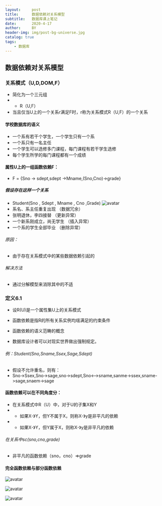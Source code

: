 ```yaml
---
layout:     post
title:      数据依赖对关系模型
subtitle:   数据库课上笔记
date:       2020-4-17
author:     BY
header-img: img/post-bg-universe.jpg
catalog: true
tags:
    - 数据库
---
```

## 数据依赖对关系模型
### 关系模式（U,D,DOM,F）
* 简化为一个三元组
* * R（U,F）
* 当且仅当U上的一个关系r满足F时，r称为关系模式R（U,F）的一个关系

#### 学校数据库的语义
* 一个系有若干个学生，一个学生只有一个系
* 一个系只有一名主任
* 一个学生可以选修多门课程，每门课程有若干学生选修
* 每个学生所学的每门课程都有一个成绩

#### 属性U上的一组函数依赖F：
* F = {Sno -> sdept,sdept ->Mname,(Sno,Cno)->grade}

##### 假设存在这样一个关系
* Student(Sno , Sdept , Mname , Cno ,Grade)
![avatar](https://github.com/lijianmin01/lijianmin01.github.io/tree/master/_posts/imgs/04171.png)
* 系名、系主任重复出现 （数据冗余）
* 张明退休，李四接替 （更新异常）
* 一个新系刚成立，尚无学生 （插入异常）
* 一个系的学生全部毕业 （删除异常）
###### 原因：
* 由于存在关系模式中的某些数据依赖引起的
###### 解决方法
* 通过分解模型来消除其中的不适

### 定义6.1
* 设R(U)是一个属性集U上的关系模式

* 函数依赖是指R的所有关系实例均瑶满足的约束条件
* 函数依赖的语义范畴的概念
* 数据库设计者可以对现实世界做出强制规定。

###### 例：Student(Sno,Sname,Ssex,Sage,Sdept)
* 假设不允许重名，则有：
* Sno->Ssex,Sno->sage,sno->sdept,Sno<-->sname,sanme->ssex,sname->sage,snaem->sage

#### 函数依赖可以在不同角度分：
* 在关系模式中R（U）中，对于U的子集X和Y
* * 如果X-》Y，但Y不属于X，则称X-》y是非平凡的依赖
* * 如果X-》Y，但Y属于X，则称X-》y是非平凡的依赖
###### 在关系中sc(sno,cno,grade)
* 非平凡的函数依赖（sno，cno）=>grade

#### 完全函数依赖与部分函数依赖
![avatar](https://github.com/lijianmin01/lijianmin01.github.io/tree/master/_posts/imgs/04172.png)

![avatar](https://github.com/lijianmin01/lijianmin01.github.io/tree/master/_posts/imgs/04173.png)

![avatar](https://github.com/lijianmin01/lijianmin01.github.io/tree/master/_posts/imgs/04174.png)







